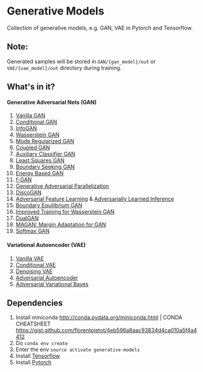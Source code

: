 # Generative Models
Collection of generative models, e.g. GAN, VAE in Pytorch and Tensorflow.

## Note:
Generated samples will be stored in `GAN/{gan_model}/out` or `VAE/{vae_model}/out` directory during training.

## What's in it?

#### Generative Adversarial Nets (GAN)
  1. [Vanilla GAN](https://arxiv.org/abs/1406.2661)
  2. [Conditional GAN](https://arxiv.org/abs/1411.1784)
  3. [InfoGAN](https://arxiv.org/abs/1606.03657)
  4. [Wasserstein GAN](https://arxiv.org/abs/1701.07875)
  5. [Mode Regularized GAN](https://arxiv.org/abs/1612.02136)
  6. [Coupled GAN](https://arxiv.org/abs/1606.07536)
  7. [Auxiliary Classifier GAN](https://arxiv.org/abs/1610.09585)
  8. [Least Squares GAN](https://arxiv.org/abs/1611.04076v2)
  9. [Boundary Seeking GAN](https://arxiv.org/abs/1702.08431)
  10. [Energy Based GAN](https://arxiv.org/abs/1609.03126)
  11. [f-GAN](https://arxiv.org/abs/1606.00709)
  12. [Generative Adversarial Parallelization](https://arxiv.org/abs/1612.04021)
  13. [DiscoGAN](https://arxiv.org/abs/1703.05192)
  14. [Adversarial Feature Learning](https://arxiv.org/abs/1605.09782) & [Adversarially Learned Inference](https://arxiv.org/abs/1606.00704)
  15. [Boundary Equilibrium GAN](https://arxiv.org/abs/1703.10717)
  16. [Improved Training for Wasserstein GAN](https://arxiv.org/abs/1704.00028)
  17. [DualGAN](https://arxiv.org/abs/1704.02510)
  18. [MAGAN: Margin Adaptation for GAN](https://arxiv.org/abs/1704.03817)
  19. [Softmax GAN](https://arxiv.org/abs/1704.06191)
#### Variational Autoencoder (VAE)
  1. [Vanilla VAE](https://arxiv.org/abs/1312.6114)
  2. [Conditional VAE](https://arxiv.org/abs/1406.5298)
  3. [Denoising VAE](https://arxiv.org/abs/1511.06406)
  4. [Adversarial Autoencoder](https://arxiv.org/abs/1511.05644)
  5. [Adversarial Variational Bayes](https://arxiv.org/abs/1701.04722)

## Dependencies

1. Install miniconda <http://conda.pydata.org/miniconda.html> | CONDA CHEATSHEET https://gist.github.com/florentpietot/4eb598a8aac93834d4ca010a5f4a4412
2. Do `conda env create`
3. Enter the env `source activate generative-models`
4. Install [Tensorflow](https://www.tensorflow.org/get_started/os_setup)
5. Install [Pytorch](https://github.com/pytorch/pytorch#installation)
